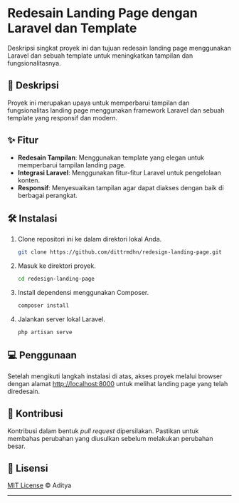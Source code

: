 # Redesain Landing Page dengan Laravel dan Template

Deskripsi singkat proyek ini dan tujuan redesain landing page menggunakan Laravel dan sebuah template untuk meningkatkan tampilan dan fungsionalitasnya.

## 📄 Deskripsi

Proyek ini merupakan upaya untuk memperbarui tampilan dan fungsionalitas landing page menggunakan framework Laravel dan sebuah template yang responsif dan modern.

## ✨ Fitur

- **Redesain Tampilan**: Menggunakan template yang elegan untuk memperbarui tampilan landing page.
- **Integrasi Laravel**: Menggunakan fitur-fitur Laravel untuk pengelolaan konten.
- **Responsif**: Menyesuaikan tampilan agar dapat diakses dengan baik di berbagai perangkat.

## 🛠️ Instalasi

1. Clone repositori ini ke dalam direktori lokal Anda.
    ```bash
    git clone https://github.com/dittrmdhn/redesign-landing-page.git
    ```
2. Masuk ke direktori proyek.
    ```bash
    cd redesign-landing-page
    ```
3. Install dependensi menggunakan Composer.
    ```bash
    composer install
    ```
4. Jalankan server lokal Laravel.
    ```bash
    php artisan serve
    ```

## 💻 Penggunaan

Setelah mengikuti langkah instalasi di atas, akses proyek melalui browser dengan alamat [http://localhost:8000](http://localhost:8000) untuk melihat landing page yang telah diredesain.

## 🤝 Kontribusi

Kontribusi dalam bentuk *pull request* dipersilakan. Pastikan untuk membahas perubahan yang diusulkan sebelum melakukan perubahan besar.

## 📝 Lisensi

[MIT License](LICENSE) © Aditya

---
